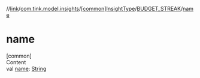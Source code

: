 //[link](../../../index.md)/[com.tink.model.insights](../../index.md)/[[common]InsightType](../index.md)/[BUDGET_STREAK](index.md)/[name](name.md)



# name  
[common]  
Content  
val [name](name.md): [String](https://kotlinlang.org/api/latest/jvm/stdlib/kotlin/-string/index.html)  



